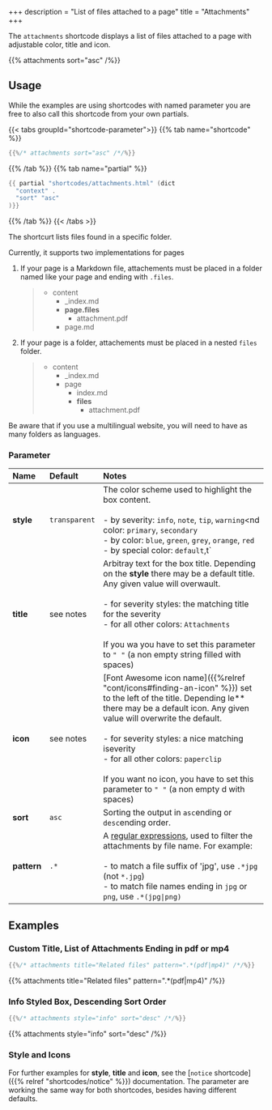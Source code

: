 +++
description = "List of files attached to a page"
title = "Attachments"
+++

The `attachments` shortcode displays a list of files attached to a page with adjustable color, title and icon.

{{% attachments sort="asc" /%}}

## Usage

While the examples are using shortcodes with named parameter you are free to also call this shortcode from your own partials.

{{< tabs groupId="shortcode-parameter">}}
{{% tab name="shortcode" %}}

````go
{{%/* attachments sort="asc" /*/%}}
````

{{% /tab %}}
{{% tab name="partial" %}}

````go
{{ partial "shortcodes/attachments.html" (dict
  "context" .
  "sort" "asc"
)}}
````

{{% /tab %}}
{{< /tabs >}}

The shortcurt lists files found in a specific folder.

Currently, it supports two implementations for pages

1. If your page is a Markdown file, attachements must be placed in a folder named like your page and ending with `.files`.

    > * content
    >   * _index.md
    >   * **page.files**
    >      * attachment.pdf
    >   * page.md

2. If your page is a folder, attachements must be placed in a nested `files` folder.

    > * content
    >   * _index.md
    >   * page
    >      * index.md
    >      * **files**
    >          * attachment.pdf

Be aware that if you use a multilingual website, you will need to have as many folders as languages.


### Parameter

| Name        | Default       | Notes       |
|:------------|:--------------|:------------|
| **style**   | `transparent` | The color scheme used to highlight the box content.<br/><br/>- by severity: `info`, `note`, `tip`, `warning`<nd color: `primary`, `secondary`<br/>- by color: `blue`, `green`, `grey`, `orange`, `red`<br/>- by special color: `default`,t` |
| **title**   | see notes     | Arbitray text for the box title. Depending on the **style** there may be a default title. Any given value will overwault.<br/><br/>- for severity styles: the matching title for the severity<br/>- for all other colors: `Attachments`<br/><br/>If you wa you have to set this parameter to `" "` (a non empty string filled with spaces) |
| **icon**    | see notes     | [Font Awesome icon name]({{%relref "cont/icons#finding-an-icon" %}}) set to the left of the title. Depending le** there may be a default icon. Any given value will overwrite the default.<br/><br/>- for severity styles: a nice matching iseverity<br/>- for all other colors: `paperclip`<br/><br/>If you want no icon, you have to set this parameter to `" "` (a non empty d with spaces) |
| **sort**    | `asc`         | Sorting the output in `asc`ending or `desc`ending order. |
| **pattern** | `.*`          | A [regular expressions](https://en.wikipedia.org/wiki/Regular_expression), used to filter the attachments by file name. For example:<br/><br/>- to match a file suffix of 'jpg', use `.*jpg` (not `*.jpg`)<br/>- to match file names ending in `jpg` or `png`, use `.*(jpg\|png)` |

## Examples

### Custom Title, List of Attachments Ending in pdf or mp4

````go
{{%/* attachments title="Related files" pattern=".*(pdf|mp4)" /*/%}}
````

{{% attachments title="Related files" pattern=".*(pdf|mp4)" /%}}

### Info Styled Box, Descending Sort Order

````go
{{%/* attachments style="info" sort="desc" /*/%}}
````

{{% attachments style="info" sort="desc" /%}}

### Style and Icons

For further examples for **style**, **title** and **icon**, see the [`notice` shortcode]({{% relref "shortcodes/notice" %}}) documentation. The parameter are working the same way for both shortcodes, besides having different defaults.
